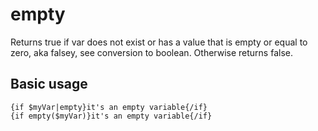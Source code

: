 # empty

Returns true if var does not exist or has a value that is empty or equal to zero, aka falsey, see conversion to boolean. Otherwise returns false.

## Basic usage

```smarty
{if $myVar|empty}it's an empty variable{/if}
{if empty($myVar)}it's an empty variable{/if}
```
